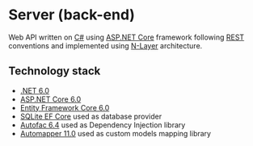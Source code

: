 # Server (back-end)

Web API written on [C#](https://docs.microsoft.com/en-us/dotnet/csharp) using [ASP.NET Core](https://docs.microsoft.com/en-us/aspnet/core) framework following [REST](https://docs.microsoft.com/en-us/azure/architecture/best-practices/api-design) conventions and implemented using [N-Layer](https://docs.microsoft.com/en-us/azure/architecture/guide/architecture-styles/n-tier) architecture.

## Technology stack

* [.NET 6.0](https://dotnet.microsoft.com/en-us/download/dotnet/6.0)
* [ASP.NET Core 6.0](https://docs.microsoft.com/en-us/aspnet/core/?view=aspnetcore-6.0)
* [Entity Framework Core 6.0](https://docs.microsoft.com/en-us/ef/core)
* [SQLite EF Core](docs.microsoft.com/en-us/ef/core/providers/sqlite) used as database provider
* [Autofac 6.4](https://github.com/autofac/Autofac) used as Dependency Injection library
* [Automapper 11.0](https://github.com/AutoMapper/AutoMapper) used as custom models mapping library
